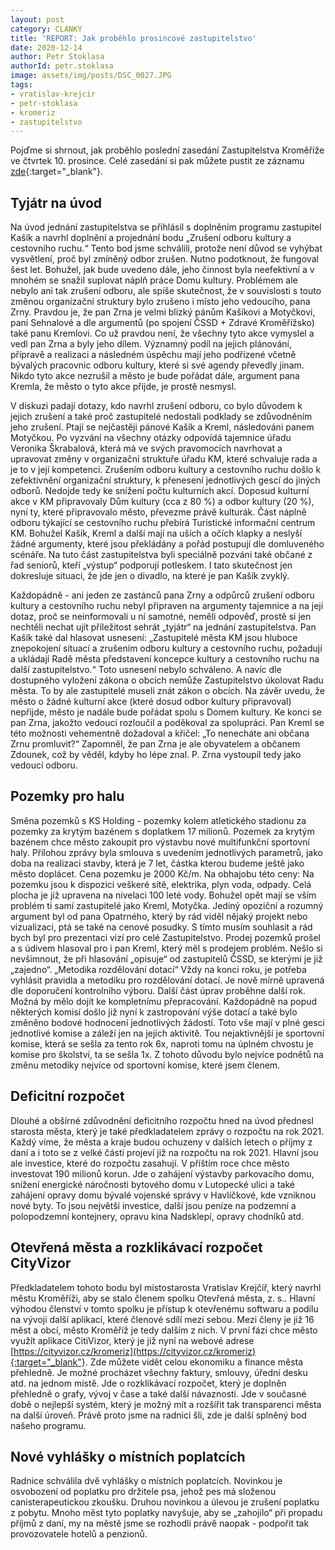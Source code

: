 ```yaml
---
layout: post
category: CLANKY
title: 'REPORT: Jak proběhlo prosincové zastupitelstvo'
date: 2020-12-14
author: Petr Stoklasa
authorId: petr.stoklasa
image: assets/img/posts/DSC_0027.JPG
tags: 
- vratislav-krejcir
- petr-stoklasa
- kromeriz
- zastupitelstvo
---
```


Pojďme si shrnout, jak proběhlo poslední zasedání Zastupitelstva Kroměříže ve čtvrtek 10. prosince. Celé zasedání si pak můžete pustit ze záznamu [zde](https://www.youtube.com/watch?v=Dnh6BnDmFIQ){:target="_blank"}.

## **Tyjátr na úvod**

Na úvod jednání zastupitelstva se přihlásil s doplněním programu zastupitel Kašík a navrhl doplnění a projednání bodu „Zrušení odboru kultury a cestovního ruchu.“ 
Tento bod jsme schválili, protože není důvod se vyhýbat vysvětlení, proč byl zmíněný odbor zrušen. Nutno podotknout, že fungoval šest let. Bohužel, jak bude uvedeno dále, jeho činnost byla neefektivní a v mnohém se snažil suplovat náplň práce Domu kultury. Problémem ale nebylo ani tak zrušení odboru, ale spíše skutečnost, že v souvislosti s touto změnou organizační struktury bylo zrušeno i místo jeho vedoucího, pana Zrny. 
Pravdou je, že pan Zrna je velmi blízký pánům Kašíkovi a Motyčkovi, paní Sehnalové a dle argumentů (po spojení ČSSD + Zdravé Kroměřížsko) také panu Kremlovi.
Co už pravdou není, že všechny tyto akce vymyslel a vedl pan Zrna a byly jeho dílem. Významný podíl na jejich plánování, přípravě a realizaci a následném úspěchu mají jeho podřízené včetně bývalých pracovnic odboru kultury, které si své agendy převedly jinam. Nikdo tyto akce nezrušil a město je bude pořádat dále, argument pana Kremla, že město o tyto akce přijde, je prostě nesmysl.

V diskuzi padají dotazy, kdo navrhl zrušení odboru, co bylo důvodem k jejich zrušení a také proč zastupitelé nedostali podklady se zdůvodněním jeho zrušení. Ptají se nejčastěji pánové Kašík a Kreml, následováni panem Motyčkou. Po vyzvání na všechny otázky odpovídá tajemnice úřadu Veronika Škrabalová, která má ve svých pravomocích navrhovat a upravovat změny v organizační struktuře úřadu KM, které schvaluje rada a je to v její kompetenci.  Zrušením odboru kultury a cestovního ruchu došlo k zefektivnění organizační struktury, k přenesení jednotlivých gescí do jiných odborů. Nedojde tedy ke snížení počtu kulturních akcí. Doposud kulturní akce v KM připravovaly Dům kultury (cca z 80 %) a odbor kultury (20 %), nyní ty, které připravovalo město, převezme právě kulturák. Část náplně odboru týkající se cestovního ruchu přebírá Turistické informační centrum KM.  Bohužel Kašík, Kreml a další mají na uších a očích klapky a neslyší žádné argumenty, které jsou překládány a pořád postupují dle domluveného scénáře. Na tuto část zastupitelstva byli speciálně pozváni také občané z řad seniorů, kteří „výstup“ podporují potleskem. I tato skutečnost jen dokresluje situaci, že jde jen o divadlo, na které je pan Kašík zvyklý.

Každopádně - ani jeden ze zastánců pana Zrny a odpůrců zrušení odboru kultury a cestovního ruchu nebyl připraven na argumenty tajemnice a na její dotaz, proč se neinformovali u ní samotné, neměli odpověď, prostě si jen nechtěli nechat ujít příležitost sehrát „tyjátr“ na jednání zastupitelstva.
Pan Kašík také dal hlasovat usnesení: „Zastupitelé města KM jsou hluboce znepokojení situací a zrušením odboru kultury a cestovního ruchu, požadují a ukládají Radě města představení koncepce kultury a cestovního ruchu na další zastupitelstvo.“ Toto usnesení nebylo schváleno. A navíc dle dostupného vyložení zákona o obcích nemůže Zastupitelstvo úkolovat Radu města. To by ale zastupitelé museli znát zákon o obcích.
Na závěr uvedu, že město o žádné kulturní akce (které dosud odbor kultury připravoval) nepřijde, město je nadále bude pořádat spolu s Domem kultury.
Ke konci se pan Zrna, jakožto vedoucí rozloučil a poděkoval za spolupráci. Pan Kreml se této možnosti vehementně dožadoval a křičel: „To nenecháte ani občana Zrnu promluvit?“ Zapomněl, že pan Zrna je ale obyvatelem a občanem Zdounek, což by věděl, kdyby ho lépe znal. P. Zrna vystoupil tedy jako vedoucí odboru.

## **Pozemky pro halu**
Směna pozemků s KS Holding -  pozemky kolem atletického stadionu za pozemky za krytým bazénem s doplatkem 17 milionů. Pozemek za krytým bazénem chce město zakoupit pro výstavbu nové multifunkční sportovní haly. Přílohou zprávy byla smlouva s uvedením jednotlivých parametrů, jako doba na realizaci stavby, která je 7 let, částka kterou budeme ještě jako město doplácet. Cena pozemku je 2000 Kč/m. Na obhajobu této ceny: Na pozemku jsou k dispozici veškeré sítě, elektrika, plyn voda, odpady. Celá plocha je již upravena na nivelaci 100 leté vody. 
Bohužel opět mají se vším problém ti samí zastupitelé jako Kreml, Motyčka. Jediný opoziční a rozumný argument byl od pana Opatrného, který by rád viděl nějaký projekt nebo vizualizaci, ptá se také na cenové posudky. S tímto musím souhlasit a rád bych byl pro prezentaci vizí pro celé Zastupitelstvo. 
Prodej pozemků prošel a s údivem hlasoval pro i pan Kreml, který měl s prodejem problém. Nešlo si nevšimnout, že při hlasování „opisuje“ od zastupitelů ČSSD, se kterými je již „zajedno“.
„Metodika rozdělování dotací“
Vždy na konci roku, je potřeba vyhlásit pravidla a metodiku pro rozdělování dotací. Je nově mírně upravená dle doporučení kontrolního výboru. Další část úprav proběhne další rok. Možná by mělo dojít ke kompletnímu přepracování.
Každopádně na popud některých komisí došlo již nyní k zastropování výše dotací a také bylo změněno bodové hodnocení jednotlivých žádostí. Toto vše mají v plné gesci jednotlivé komise a záleží jen na jejich aktivitě. Tou nejaktivnější je sportovní komise, která se sešla za tento rok 6x, naproti tomu na úplném chvostu je komise pro školství, ta se sešla 1x. Z tohoto důvodu bylo nejvíce podnětů na změnu metodiky nejvíce od sportovní komise, které jsem členem.

## **Deficitní rozpočet**
Dlouhé a obšírné zdůvodnění deficitního rozpočtu hned na úvod přednesl starosta města, který je také předkladatelem zprávy o rozpočtu na rok 2021. Každý víme, že města a kraje budou ochuzeny v dalších letech o příjmy z daní a i toto se z velké části projeví již na rozpočtu na rok 2021. 
Hlavní jsou ale investice, které do rozpočtu zasahují. V příštím roce chce město investovat 190 milionů korun. Jde o zahájení výstavby parkovacího domu, snížení energické náročnosti bytového domu v Lutopecké ulici a také zahájení opravy domu bývalé vojenské správy v Havlíčkové, kde vzniknou nové byty. To jsou největší investice, další jsou peníze na podzemní a polopodzemní kontejnery, opravu kina Nadsklepí, opravy chodníků atd. 

## **Otevřená města a rozklikávací rozpočet CityVizor**
Předkladatelem tohoto bodu byl místostarosta Vratislav Krejčíř, který navrhl městu Kroměříži, aby se stalo členem spolku Otevřená města, z. s.. Hlavní výhodou členství v tomto spolku je přístup k otevřenému softwaru a podílu na vývoji další aplikací, které členové sdílí mezi sebou. Mezi členy je již 16 měst a obcí, město Kroměříž je tedy dalším z nich. 
V první fázi chce město využít aplikace CitiVizor, který je již nyní na webové adrese [https://cityvizor.cz/kromeriz](https://cityvizor.cz/kromeriz){:target="_blank"}. Zde můžete vidět celou ekonomiku a finance města přehledně. Je možné procházet všechny faktury, smlouvy, úřední desku atd. na jednom místě. Jde o rozklikávací rozpočet, který je doplněn přehledně o grafy, vývoj v čase a také další návaznosti. Jde v současné době o nejlepší systém, který je možný mít a rozšířit tak transparenci města na další úroveň. Právě proto jsme na radnici šli, zde je další splněný bod našeho programu.

## **Nové vyhlášky o místních poplatcích**
Radnice schválila dvě vyhlášky o místních poplatcích. Novinkou je osvobození od poplatku pro držitele psa, jehož pes má složenou canisterapeutickou zkoušku. Druhou novinkou a úlevou je zrušení poplatku z pobytu. Mnoho měst tyto poplatky navyšuje, aby se „zahojilo“ při propadu příjmů z daní, my na městě jsme se rozhodli právě naopak - podpořit tak provozovatele hotelů a penzionů.
